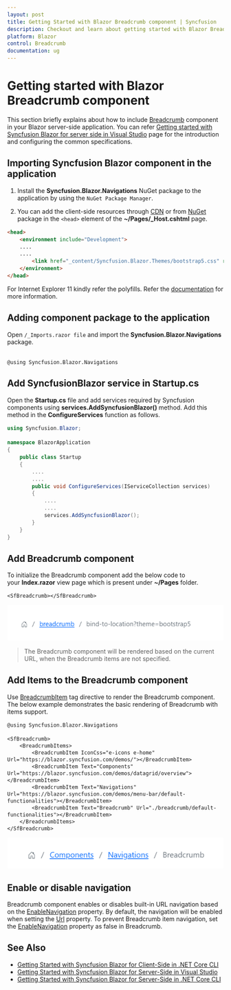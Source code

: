 ```yaml
---
layout: post
title: Getting Started with Blazor Breadcrumb component | Syncfusion
description: Checkout and learn about getting started with Blazor Breadcrumb component of Syncfusion, and more details.
platform: Blazor
control: Breadcrumb
documentation: ug
---
```


<!-- markdownlint-disable MD024 -->

# Getting started with Blazor Breadcrumb component

This section briefly explains about how to include [Breadcrumb](https://help.syncfusion.com/cr/blazor/Syncfusion.Blazor.Navigations.SfBreadcrumb.html) component in your Blazor server-side  application. You can refer [Getting started with Syncfusion Blazor for server side in Visual Studio](https://blazor.syncfusion.com/documentation/getting-started/blazor-server-side-visual-studio-2019/) page for the introduction and configuring the common specifications.

## Importing Syncfusion Blazor component in the application

1. Install the **Syncfusion.Blazor.Navigations** NuGet package to the application by using the `NuGet Package Manager`.

2. You can add the client-side resources through [CDN](https://blazor.syncfusion.com/documentation/appearance/themes#cdn-reference) or from [NuGet](https://blazor.syncfusion.com/documentation/appearance/themes#static-web-assets) package in the `<head>` element of the **~/Pages/_Host.cshtml** page.

```html
<head>
    <environment include="Development">
    ....
    ....
        <link href="_content/Syncfusion.Blazor.Themes/bootstrap5.css" rel="stylesheet" />
    </environment>
</head>
```

For Internet Explorer 11 kindly refer the polyfills. Refer the [documentation](https://blazor.syncfusion.com/documentation/common/how-to/render-blazor-server-app-in-ie/) for more information.

## Adding component package to the application

Open `/_Imports.razor file` and import the **Syncfusion.Blazor.Navigations** package.

```cshtml

@using Syncfusion.Blazor.Navigations

```

## Add SyncfusionBlazor service in Startup.cs

Open the **Startup.cs** file and add services required by Syncfusion components using **services.AddSyncfusionBlazor()** method. Add this method in the **ConfigureServices** function as follows.

```c#
using Syncfusion.Blazor;

namespace BlazorApplication
{
    public class Startup
    {
        ....
        ....
        public void ConfigureServices(IServiceCollection services)
        {
            ....
            ....
            services.AddSyncfusionBlazor();
        }
    }
}
```

## Add Breadcrumb component

To initialize the Breadcrumb component add the below code to your **Index.razor** view page which is present under **~/Pages** folder.

```cshtml
<SfBreadcrumb></SfBreadcrumb>

```

![Blazor Breadcrumb Component](./images/blazor-Breadcrumb-component.png)

> The Breadcrumb component will be rendered based on the current URL, when the Breadcrumb items are not specified.

## Add Items to the Breadcrumb component

Use [BreadcrumbItem](https://help.syncfusion.com/cr/blazor/Syncfusion.Blazor.Navigations.BreadcrumbItem.html) tag directive to render the Breadcrumb component. The below example demonstrates the basic rendering of Breadcrumb with items support.

```cshtml
@using Syncfusion.Blazor.Navigations

<SfBreadcrumb>
    <BreadcrumbItems>
        <BreadcrumbItem IconCss="e-icons e-home" Url="https://blazor.syncfusion.com/demos/"></BreadcrumbItem>
        <BreadcrumbItem Text="Components" Url="https://blazor.syncfusion.com/demos/datagrid/overview"></BreadcrumbItem>
        <BreadcrumbItem Text="Navigations" Url="https://blazor.syncfusion.com/demos/menu-bar/default-functionalities"></BreadcrumbItem>
        <BreadcrumbItem Text="Breadcrumb" Url="./breadcrumb/default-functionalities"></BreadcrumbItem>
    </BreadcrumbItems>
</SfBreadcrumb>
```

![Blazor Breadcrumb Component](./images/blazor-Breadcrumb-items.png)

## Enable or disable navigation

Breadcrumb component enables or disables built-in URL navigation based on the [EnableNavigation](https://help.syncfusion.com/cr/blazor/Syncfusion.Blazor.Navigations.SfBreadcrumb.html#Syncfusion_Blazor_Navigations_SfBreadcrumb_EnableNavigation) property. By default, the navigation will be enabled when setting the [Url](https://help.syncfusion.com/cr/blazor/Syncfusion.Blazor.Navigations.SfBreadcrumb.html#Syncfusion_Blazor_Navigations_SfBreadcrumb_Url) property. To prevent Breadcrumb item navigation, set the [EnableNavigation](https://help.syncfusion.com/cr/blazor/Syncfusion.Blazor.Navigations.SfBreadcrumb.html#Syncfusion_Blazor_Navigations_SfBreadcrumb_EnableNavigation) property as false in Breadcrumb.

## See Also

* [Getting Started with Syncfusion Blazor for Client-Side in .NET Core CLI](https://blazor.syncfusion.com/documentation/getting-started/blazor-webassembly-dotnet-cli/)
* [Getting Started with Syncfusion Blazor for Server-Side in Visual Studio](https://blazor.syncfusion.com/documentation/getting-started/blazor-server-side-visual-studio-2019/)
* [Getting Started with Syncfusion Blazor for Server-Side in .NET Core CLI](https://blazor.syncfusion.com/documentation/getting-started/blazor-server-side-dotnet-cli/)